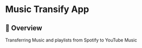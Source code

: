 # Music Transify App  

## 🚀 Overview

Transferring Music and playlists from Spotify to YouTube Music
